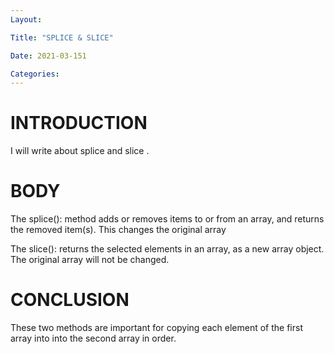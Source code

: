 ```yaml
---
Layout:

Title: "SPLICE & SLICE"

Date: 2021-03-151

Categories:
---
```


# INTRODUCTION
I will write about splice and slice .

# BODY
The splice(): method adds or removes items to or from an array, and returns the removed item(s).
This changes the original array 

The slice():  returns the selected elements in an array, as a new array object.
The original array  will not be changed.

# CONCLUSION
These two methods are important for copying each element of the first array into into the second array in order.

